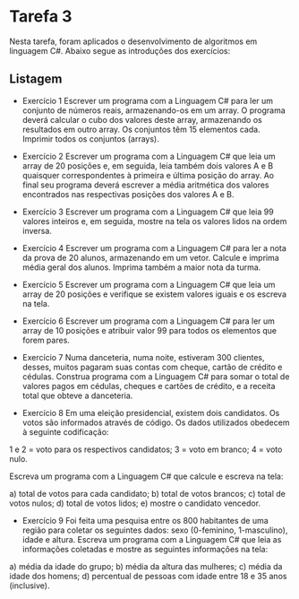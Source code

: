 # Tarefa 3

Nesta tarefa, foram aplicados o desenvolvimento de algoritmos em linguagem C#. Abaixo segue as introduções dos exercícios:

## Listagem

- Exercício 1
Escrever um programa com a Linguagem C# para ler um conjunto de números reais, armazenando-os em um array. O programa deverá calcular o cubo dos valores deste array, armazenando os resultados em outro array. Os conjuntos têm 15 elementos cada. Imprimir todos os conjuntos (arrays).

- Exercício 2
Escrever um programa com a Linguagem C# que leia um array de 20 posições e, em seguida, leia também dois valores A e B quaisquer correspondentes à primeira e última posição do array. Ao final seu programa deverá escrever a média aritmética dos valores encontrados nas respectivas posições dos valores A e B.
  
- Exercício 3
Escrever um programa com a Linguagem C# que leia 99 valores inteiros e, em seguida, mostre na tela os valores lidos na ordem inversa.
  
- Exercício 4
Escrever um programa com a Linguagem C# para ler a nota da prova de 20 alunos, armazenando em um vetor. Calcule e imprima média geral dos alunos. Imprima também a maior nota da turma.

- Exercício 5
Escrever um programa com a Linguagem C# que leia um array de 20 posições e verifique se existem valores iguais e os escreva na tela.

- Exercício 6
Escrever um programa com a Linguagem C# para ler um array de 10 posições e atribuir valor 99 para todos os elementos que forem pares.

- Exercício 7
Numa danceteria, numa noite, estiveram 300 clientes, desses, muitos pagaram suas contas com cheque, cartão de crédito e cédulas. Construa programa com a Linguagem C# para somar o total de valores pagos em cédulas, cheques e cartões de crédito, e a receita total que obteve a danceteria.

- Exercício 8
Em uma eleição presidencial, existem dois candidatos. Os votos são informados através de código. Os dados utilizados obedecem à seguinte codificação:

1 e 2 = voto para os respectivos candidatos;
3 = voto em branco;
4 = voto nulo.

Escreva um programa com a Linguagem C# que calcule e escreva na tela:

a)     total de votos para cada candidato;
b)     total de votos brancos;
c)     total de votos nulos;
d)     total de votos lidos;
e)     mostre o candidato vencedor.

- Exercício 9
Foi feita uma pesquisa entre os 800 habitantes de uma região para coletar os seguintes dados: sexo (0-feminino, 1-masculino), idade e altura. Escreva um programa com a Linguagem C# que leia as informações coletadas e mostre as seguintes informações na tela:

a)      média da idade do grupo;
b)      média da altura das mulheres;
c)      média da idade dos homens;
d)      percentual de pessoas com idade entre 18 e 35 anos (inclusive).





